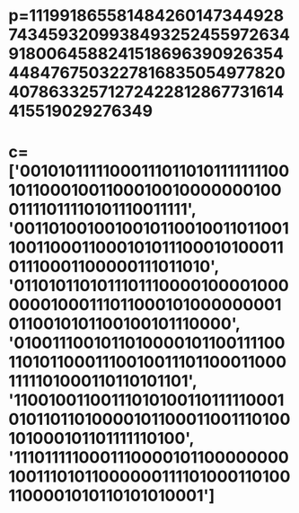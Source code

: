 # p=11199186558148426014734492874345932099384932524559726349180064588241518696390926354448476750322781683505497782040786332571272422812867731614415519029276349

# c=['0010101111100011101101011111111001011000100110001001000000010001111011110101110011111', '0011010010010010110010011011001100110001100010101110001010001101110001100000111011010', '0110101101011101110000100001000000010001110110001010000000010110010101100100101110000', '0100111001011010000101100111100110101100011100100111011000110001111101000110110101101', '1100100110011101010011011111000101011011010000101100011001110100101000101101111110100', '1110111110001110000101100000000100111010110000001111010001101001100001010110101010001']
